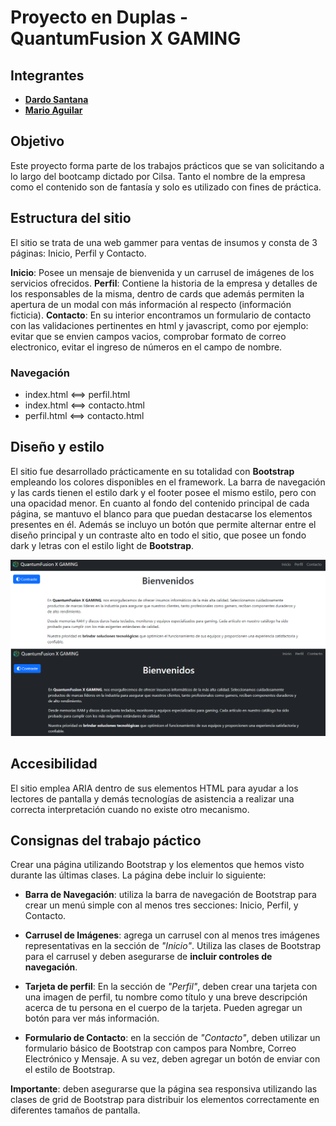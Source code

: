 # Proyecto en Duplas - QuantumFusion X GAMING

## Integrantes

- **[Dardo Santana](https://github.com/dardosantana)**
- **[Mario Aguilar](https://github.com/mario-r-aguilar)**

## Objetivo

Este proyecto forma parte de los trabajos prácticos que se van solicitando a lo largo del bootcamp
dictado por Cilsa. Tanto el nombre de la empresa como el contenido son de fantasía y solo es utilizado
con fines de práctica.

## Estructura del sitio

El sitio se trata de una web gammer para ventas de insumos y consta de 3 páginas: Inicio, Perfil y Contacto.

**Inicio**: Posee un mensaje de bienvenida y un carrusel de imágenes de los servicios ofrecidos.
**Perfil**: Contiene la historia de la empresa y detalles de los responsables de la misma, dentro de cards que además permiten la apertura de un modal con más información al respecto (información ficticia).
**Contacto**: En su interior encontramos un formulario de contacto con las validaciones pertinentes en html y javascript, como por ejemplo: evitar que se envien campos vacios, comprobar formato de correo electronico, evitar el ingreso de números en el campo de nombre.

### Navegación

- index.html <==> perfil.html
- index.html <==> contacto.html
- perfil.html <==> contacto.html

## Diseño y estilo

El sitio fue desarrollado prácticamente en su totalidad con **Bootstrap** empleando los colores disponibles en el framework. La barra de navegación y las cards tienen el estilo dark y el footer posee el mismo estilo, pero con una opacidad menor. En cuanto al fondo del contenido principal de cada página, se mantuvo el blanco para que puedan destacarse los elementos presentes en él.
Además se incluyo un botón que permite alternar entre el diseño principal y un contraste alto en todo el sitio, que posee un fondo dark y letras con el estilo light de **Bootstrap**.

![Diseño por defecto y diseño con alto contraste](./images/diseno-readme.png)

## Accesibilidad

El sitio emplea ARIA dentro de sus elementos HTML para ayudar a los lectores de pantalla y demás tecnologías de asistencia a realizar una correcta interpretación cuando no existe otro mecanismo.

## Consignas del trabajo páctico

Crear una página utilizando Bootstrap y los elementos que hemos visto durante las últimas clases.
La página debe incluir lo siguiente:

- **Barra de Navegación**: utiliza la barra de navegación de Bootstrap para crear un menú simple con al menos tres secciones: Inicio, Perfil, y Contacto.

- **Carrusel de Imágenes**: agrega un carrusel con al menos tres imágenes representativas en la sección de _"Inicio"_. Utiliza las clases de Bootstrap para el carrusel y deben asegurarse de **incluir controles de navegación**.

- **Tarjeta de perfil**: En la sección de _"Perfil"_, deben crear una tarjeta con una imagen de perfil, tu nombre como título y una breve descripción acerca de tu persona en el cuerpo de la tarjeta. Pueden agregar un botón para ver más información.

- **Formulario de Contacto**: en la sección de _"Contacto"_, deben utilizar un formulario básico de Bootstrap con campos para Nombre, Correo Electrónico y Mensaje. A su vez, deben agregar un botón de enviar con el estilo de Bootstrap.

**Importante**: deben asegurarse que la página sea responsiva utilizando las clases de grid de Bootstrap para distribuir los elementos correctamente en diferentes tamaños de pantalla.
